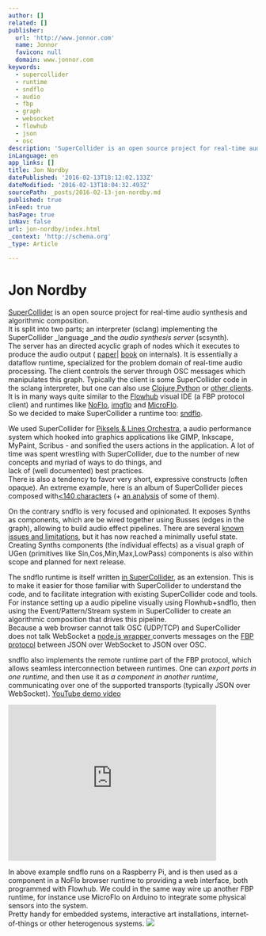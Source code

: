 ```yaml
---
author: []
related: []
publisher:
  url: 'http://www.jonnor.com'
  name: Jonnor
  favicon: null
  domain: www.jonnor.com
keywords:
  - supercollider
  - runtime
  - sndflo
  - audio
  - fbp
  - graph
  - websocket
  - flowhub
  - json
  - osc
description: 'SuperCollider is an open source project for real-time audio synthesis and algorithmic composition. It is split into two parts; an interpreter (sclang) implementing the SuperCollider language and the audio synthesis server (scsynth). The server has an directed acyclic graph of nodes which it executes to produce the audio output ( paper| book on internals).'
inLanguage: en
app_links: []
title: Jon Nordby
datePublished: '2016-02-13T18:12:02.133Z'
dateModified: '2016-02-13T18:04:32.493Z'
sourcePath: _posts/2016-02-13-jon-nordby.md
published: true
inFeed: true
hasPage: true
inNav: false
url: jon-nordby/index.html
_context: 'http://schema.org'
_type: Article

---
```

# Jon Nordby

[SuperCollider][0] is an open source project for real-time audio synthesis and algorithmic composition.  
It is split into two parts; an interpreter (sclang) implementing the SuperCollider _language _and the _audio synthesis server_ (scsynth).  
The server has an directed acyclic graph of nodes which it executes to produce the audio output ( [paper][1]| [book][2] on internals). It is essentially a dataflow runtime, specialized for the problem domain of real-time audio processing. The client controls the server through OSC messages which manipulates this graph. Typically the client is some SuperCollider code in the sclang interpreter, but one can also use [Clojure,][3][Python][4] or [other clients][5]. It is in many ways quite similar to the [Flowhub][6] visual IDE (a FBP protocol client) and runtimes like [NoFlo][7], [imgflo][8] and [MicroFlo][9].  
So we decided to make SuperCollider a runtime too: [sndflo][10].

We used SuperCollider for [Piksels & Lines Orchestra][11], a audio performance system which hooked into graphics applications like GIMP, Inkscape, MyPaint, Scribus - and sonified the users actions in the application. A lot of time was spent wrestling with SuperCollider, due to the number of new concepts and myriad of ways to do things, and  
lack of (well documented) best practices.  
There is also a tendency to favor very short, expressive constructs (often opaque). An extreme example, here is an album of SuperCollider pieces composed with[<140 characters][12] (+ [an analysis][13] of some of them).

On the contrary sndflo is very focused and opinionated. It exposes Synths as components, which are be wired together using Busses (edges in the graph), allowing to build audio effect pipelines. There are several [known issues and limitations][14], but it has now reached a minimally useful state. Creating Synths components (the individual effects) as a visual graph of UGen (primitives like Sin,Cos,Min,Max,LowPass) components is also within scope and planned for next release.

The sndflo runtime is itself written [in SuperCollider][15], as an extension. This is to make it easier for those familiar with SuperCollider to understand the code, and to facilitate integration with existing SuperCollider code and tools. For instance setting up a audio pipeline visually using Flowhub+sndflo, then using the Event/Pattern/Stream system in SuperCollider to create an algorithmic composition that drives this pipeline.  
Because a web browser cannot talk OSC (UDP/TCP) and SuperCollider does not talk WebSocket a [node.js wrapper ][16]converts messages on the [FBP protocol][17] between JSON over WebSocket to JSON over OSC.

sndflo also implements the remote runtime part of the FBP protocol, which allows seamless interconnection between runtimes. One can _export ports in one runtime_, and then use it as _a component in another runtime_, communicating over one of the supported transports (typically JSON over WebSocket).
[YouTube demo video][18]

<iframe src="http://www.youtube.com/embed/5Rx_WBJD2Mw" frameborder="0" width="420" height="315" style=""></iframe>

In above example sndflo runs on a Raspberry Pi, and is then used as a component in a NoFlo browser runtime to providing a web interface, both programmed with Flowhub. We could in the same way wire up another FBP runtime, for instance use MicroFlo on Arduino to integrate some physical sensors into the system.  
Pretty handy for embedded systems, interactive art installations, internet-of-things or other heterogenous systems.
[![](http://www.jonnor.com/wp/wp-content/plugins/flattr/img/flattr-badge-large.png)][19]

[0]: http://supercollider.sourceforge.net/
[1]: http://tim.klingt.org/publications/lac2010_supernova.pdf
[2]: http://supercolliderbook.net/rossbencinach26.pdf
[3]: http://overtone.github.io/
[4]: https://pypi.python.org/pypi/SC/0.2
[5]: http://supercollider.sourceforge.net/wiki/index.php/Systems_interfacing_with_SC
[6]: http://flowhub.io/
[7]: http://noflojs.org/
[8]: http://imgflo.org/
[9]: http://microflo.org/
[10]: http://github.com/jonnor/sndflo
[11]: http://github.com/piksels-and-lines-orchestra
[12]: http://supercollider.sourceforge.net/sc140/
[13]: https://ccrma.stanford.edu/wiki/SuperCollider_Tweets
[14]: http://github.com/jonnor/sndflo/issues
[15]: https://github.com/jonnor/sndflo/tree/master/classes
[16]: https://github.com/jonnor/sndflo/blob/master/sndflo.coffee
[17]: http://noflojs.org/documentation/protocol
[18]: https://www.youtube.com/watch?v=5Rx_WBJD2Mw
[19]: http://www.jonnor.com/wp/?flattrss_redirect&id=786&md5=c55240972332c18b06c6d7162ed0155b